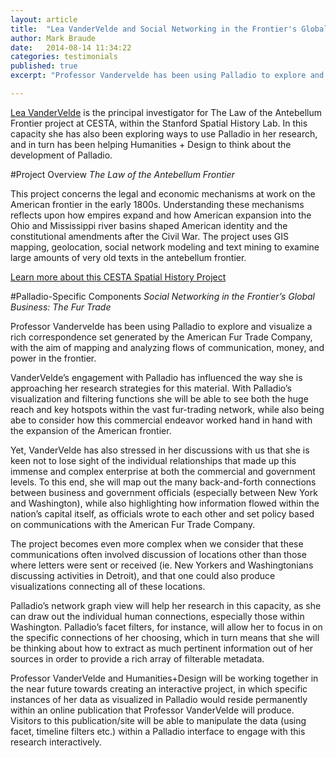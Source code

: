 ```yaml
---
layout: article
title:  "Lea VanderVelde and Social Networking in the Frontier's Global Business: The Fur Trade / A Palladio Open Design Case Study"
author: Mark Braude
date:   2014-08-14 11:34:22
categories: testimonials
published: true
excerpt: "Professor Vandervelde has been using Palladio to explore and visualize a large and rich correspondence set generated by the American Fur Trade Company, with the aim of mapping and analyzing flows of communication, money, and power in the frontier."

---
```


[Lea VanderVelde](http://www.law.uiowa.edu/faculty/l-vandervelde.php) is the principal investigator for The Law of the Antebellum Frontier project at CESTA, within the Stanford Spatial History Lab. In this capacity she has also been exploring ways to use Palladio in her research, and in turn has been helping Humanities + Design to think about the development of Palladio.


#Project Overview 
_The Law of the Antebellum Frontier_

This project concerns the legal and economic mechanisms at work on the American frontier in the early 1800s. Understanding these mechanisms reflects upon how empires expand and how American expansion into the Ohio and Mississippi river basins shaped American identity and the constitutional amendments after the Civil War.  The project uses GIS mapping, geolocation, social network modeling and text mining to examine large amounts of very old texts in the antebellum frontier.  

[Learn more about this CESTA Spatial History Project](http://ww.stanford.edu/group/spatialhistory/cgi-bin/site/project.php?id=1057.)


#Palladio-Specific Components
_Social Networking in the Frontier’s Global Business: The Fur Trade_

Professor Vandervelde has been using Palladio to explore and visualize a rich correspondence set generated by the American Fur Trade Company, with the aim of mapping and analyzing flows of communication, money, and power in the frontier.

VanderVelde’s engagement with Palladio has influenced the way she is approaching her research strategies for this material. With Palladio’s visualization and filtering functions she will be able to see both the huge reach and key hotspots within the vast fur-trading network, while also being abe to consider how this commercial endeavor worked hand in hand with the expansion of the American frontier. 


Yet, VanderVelde has also stressed in her discussions with us that she is keen not to lose sight of the individual relationships that made up this immense and complex enterprise at both the commercial and government levels. To this end, she will map out the many back-and-forth connections between business and government officials (especially between New York and Washington), while also highlighting how information flowed within the nation’s capital itself, as officials wrote to each other and set policy based on communications with the American Fur Trade Company. 

The project becomes even more complex when we consider that these communications often involved discussion of locations other than those where letters were sent or received (ie. New Yorkers and Washingtonians discussing activities in Detroit), and that one could also produce visualizations connecting all of these locations. 


Palladio’s network graph view will help her research in this capacity, as she can draw out the individual human connections, especially those within Washington. Palladio’s facet filters, for instance, will allow her to focus in on the specific connections of her choosing, which in turn means that she will be thinking about how to extract as much pertinent information out of her sources in order to provide a rich array of filterable metadata.

Professor VanderVelde and Humanities+Design will be working together in the near future towards creating an interactive project, in which specific instances of her data as visualized in Palladio would reside permanently within an online publication that Professor VanderVelde will produce. Visitors to this publication/site will be able to manipulate the data (using facet, timeline filters etc.) within a Palladio interface to engage with this research interactively.
